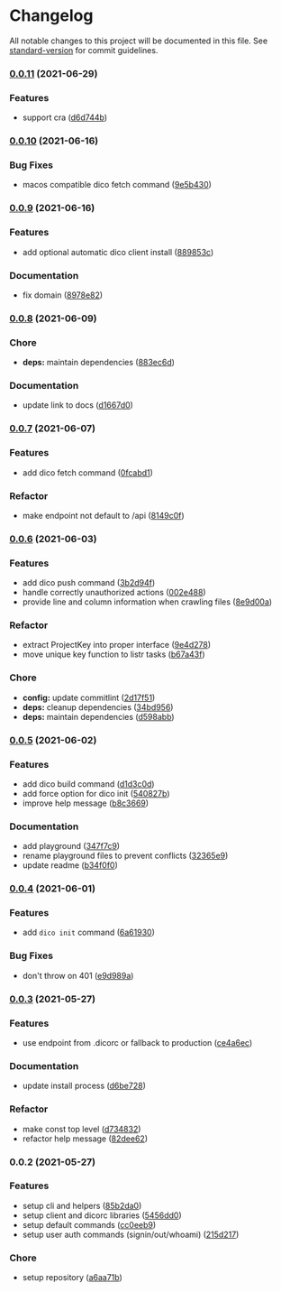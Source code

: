 # Changelog

All notable changes to this project will be documented in this file. See [standard-version](https://github.com/conventional-changelog/standard-version) for commit guidelines.

### [0.0.11](https://github.com/dico-app/dico-cli/compare/v0.0.10...v0.0.11) (2021-06-29)


### Features

* support cra ([d6d744b](https://github.com/dico-app/dico-cli/commit/d6d744ba50bb84edde0af24ca78d4877fda95f91))

### [0.0.10](https://github.com/dico-app/dico-cli/compare/v0.0.9...v0.0.10) (2021-06-16)


### Bug Fixes

* macos compatible dico fetch command ([9e5b430](https://github.com/dico-app/dico-cli/commit/9e5b43068fdb0ac06e6dcb38a3cde0a227550329))

### [0.0.9](https://github.com/dico-app/dico-cli/compare/v0.0.8...v0.0.9) (2021-06-16)


### Features

* add optional automatic dico client install ([889853c](https://github.com/dico-app/dico-cli/commit/889853cbcbfcc12fa9270027333653251a7bd457))


### Documentation

* fix domain ([8978e82](https://github.com/dico-app/dico-cli/commit/8978e8266f7e6b69304c0cfd6aa832f56aa4c96e))

### [0.0.8](https://github.com/dico-app/dico-cli/compare/v0.0.7...v0.0.8) (2021-06-09)


### Chore

* **deps:** maintain dependencies ([883ec6d](https://github.com/dico-app/dico-cli/commit/883ec6dcf19f4a69cf3dd4fda718e68b7c44240e))


### Documentation

* update link to docs ([d1667d0](https://github.com/dico-app/dico-cli/commit/d1667d0d36573edde38be9462d91af34ef270b97))

### [0.0.7](https://github.com/dico-app/dico-cli/compare/v0.0.6...v0.0.7) (2021-06-07)


### Features

* add dico fetch command ([0fcabd1](https://github.com/dico-app/dico-cli/commit/0fcabd1337d1fbec68ae01838704bb23eeb2e5c3))


### Refactor

* make endpoint not default to /api ([8149c0f](https://github.com/dico-app/dico-cli/commit/8149c0f3b822e82ab3269d338d8d1e7fa1a3b56d))

### [0.0.6](https://github.com/dico-app/dico-cli/compare/v0.0.5...v0.0.6) (2021-06-03)


### Features

* add dico push command ([3b2d94f](https://github.com/dico-app/dico-cli/commit/3b2d94f5378f21474d5c82a5db515cb8329e74e7))
* handle correctly unauthorized actions ([002e488](https://github.com/dico-app/dico-cli/commit/002e4889d1d37f5c95657f5f5e4978a5147fab49))
* provide line and column information when crawling files ([8e9d00a](https://github.com/dico-app/dico-cli/commit/8e9d00a58bbc6fa38af50ccf2f6a5603a13979c3))


### Refactor

* extract ProjectKey into proper interface ([9e4d278](https://github.com/dico-app/dico-cli/commit/9e4d278fead46f76f028845f96f0a0534726ec7a))
* move unique key function to listr tasks ([b67a43f](https://github.com/dico-app/dico-cli/commit/b67a43fe1b77e42d0ffd653078ed8bcd76b3dd99))


### Chore

* **config:** update commitlint ([2d17f51](https://github.com/dico-app/dico-cli/commit/2d17f5167a9513de8eb3c605137dc3839a8e9fb2))
* **deps:** cleanup dependencies ([34bd956](https://github.com/dico-app/dico-cli/commit/34bd95684314d2374263e5843e4677713815bbbe))
* **deps:** maintain dependencies ([d598abb](https://github.com/dico-app/dico-cli/commit/d598abbef42bf0bfaa55e32c446aca4c78aa03ac))

### [0.0.5](https://github.com/dico-app/dico-cli/compare/v0.0.4...v0.0.5) (2021-06-02)


### Features

* add dico build command ([d1d3c0d](https://github.com/dico-app/dico-cli/commit/d1d3c0d8ff3919bfe38aa102516584615cd0fe7c))
* add force option for dico init ([540827b](https://github.com/dico-app/dico-cli/commit/540827b60b16e0bb28774e161b21c24967306718))
* improve help message ([b8c3669](https://github.com/dico-app/dico-cli/commit/b8c36691b5ef36becf22be1810a99d636bb3e48d))


### Documentation

* add playground ([347f7c9](https://github.com/dico-app/dico-cli/commit/347f7c919e1227fa308b04eb960975ece3a34b29))
* rename playground files to prevent conflicts ([32365e9](https://github.com/dico-app/dico-cli/commit/32365e9b74e3bbcb2bf4891d2dce43888f688329))
* update readme ([b34f0f0](https://github.com/dico-app/dico-cli/commit/b34f0f08e1c1286be9fcef9ec03eb4481b4859e1))

### [0.0.4](https://github.com/dico-app/dico-cli/compare/v0.0.3...v0.0.4) (2021-06-01)


### Features

* add `dico init` command ([6a61930](https://github.com/dico-app/dico-cli/commit/6a61930da35beb0bba9d3e8d43c557234d8b13d8))


### Bug Fixes

* don't throw on 401 ([e9d989a](https://github.com/dico-app/dico-cli/commit/e9d989a924af3890f7cd2d2d441d44ba458453b8))

### [0.0.3](https://github.com/dico-app/dico-cli/compare/v0.0.2...v0.0.3) (2021-05-27)


### Features

* use endpoint from .dicorc or fallback to production ([ce4a6ec](https://github.com/dico-app/dico-cli/commit/ce4a6ece0a5c4dab93dace88a1fc21b25b1714a0))


### Documentation

* update install process ([d6be728](https://github.com/dico-app/dico-cli/commit/d6be72875d92b13e7c3b3772297e95df6a3cb956))


### Refactor

* make const top level ([d734832](https://github.com/dico-app/dico-cli/commit/d7348322824b830040019bd7cce886ffaae0bfbd))
* refactor help message ([82dee62](https://github.com/dico-app/dico-cli/commit/82dee625b5d665dc71e95a8c22ab8ad28bed08e2))

### 0.0.2 (2021-05-27)


### Features

* setup cli and helpers ([85b2da0](https://github.com/dico-app/dico-cli/commit/85b2da0549236acde42c29b163f9ebe032ee513e))
* setup client and dicorc libraries ([5456dd0](https://github.com/dico-app/dico-cli/commit/5456dd0998a5f5bf512f16ee828aea8796085fa8))
* setup default commands ([cc0eeb9](https://github.com/dico-app/dico-cli/commit/cc0eeb90f42c4ff7dcb1207bfbaccd046dbd2d70))
* setup user auth commands (signin/out/whoami) ([215d217](https://github.com/dico-app/dico-cli/commit/215d217bbe499efd840956d545e75775e1f3e17e))


### Chore

* setup repository ([a6aa71b](https://github.com/dico-app/dico-cli/commit/a6aa71b7ba7df263a2d36e386de0c1659fd5aa08))
